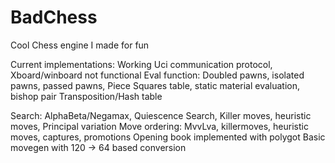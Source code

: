 # BadChess
Cool Chess engine I made for fun

Current implementations:
Working Uci communication protocol, Xboard/winboard not functional
Eval function: Doubled pawns, isolated pawns, passed pawns, Piece Squares table, static material evaluation, bishop pair
Transposition/Hash table

Search:
AlphaBeta/Negamax, Quiescence Search, Killer moves, heuristic moves, Principal variation
Move ordering: MvvLva, killermoves, heuristic moves, captures, promotions
Opening book implemented with polygot
Basic movegen with 120 -> 64 based conversion

